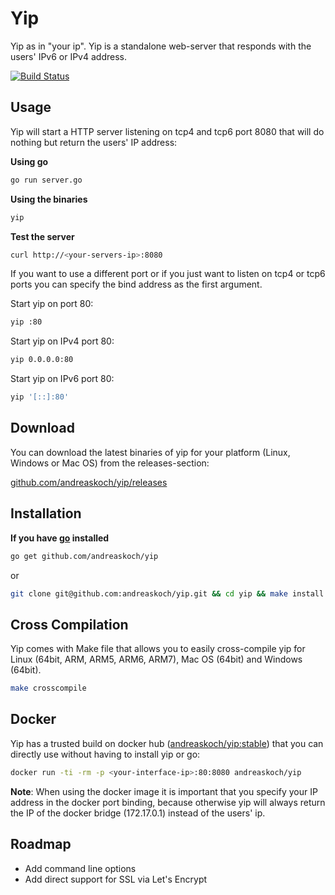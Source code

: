 # Yip

Yip as in "your ip". Yip is a standalone web-server that responds with the users' IPv6 or IPv4 address.

[![Build Status](https://travis-ci.org/andreaskoch/yip.svg?branch=master)](https://travis-ci.org/andreaskoch/yip)

## Usage

Yip will start a HTTP server listening on tcp4 and tcp6 port 8080 that will do nothing but return the users' IP address:

**Using go**

```bash
go run server.go
```

**Using the binaries**

```bash
yip
```

**Test the server**

```bash
curl http://<your-servers-ip>:8080
```

If you want to use a different port or if you just want to listen on tcp4 or tcp6 ports you can specify the bind address as the first argument.

Start yip on port 80:

```bash
yip :80
```

Start yip on IPv4 port 80:

```bash
yip 0.0.0.0:80
```

Start yip on IPv6 port 80:

```bash
yip '[::]:80'
```

## Download

You can download the latest binaries of yip for your platform (Linux, Windows or Mac OS) from the releases-section:

[github.com/andreaskoch/yip/releases](https://github.com/andreaskoch/yip/releases)

## Installation

**If you have [go](https://golang.org) installed**

```bash
go get github.com/andreaskoch/yip
```

or

```bash
git clone git@github.com:andreaskoch/yip.git && cd yip && make install
```

## Cross Compilation

Yip comes with Make file that allows you to easily cross-compile yip for Linux (64bit, ARM, ARM5, ARM6, ARM7), Mac OS (64bit) and Windows (64bit).

```bash
make crosscompile
```

## Docker

Yip has a trusted build on docker hub ([andreaskoch/yip:stable](https://hub.docker.com/r/andreaskoch/yip/)) that you can directly use without having to install yip or go:

```bash
docker run -ti -rm -p <your-interface-ip>:80:8080 andreaskoch/yip
```

**Note**: When using the docker image it is important that you specify your IP address in the docker port binding, because otherwise yip will always return the IP of the docker bridge (172.17.0.1) instead of the users' ip.

## Roadmap

- Add command line options
- Add direct support for SSL via Let's Encrypt
